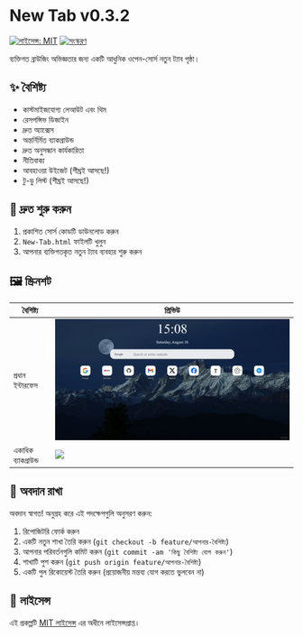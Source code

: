 # New Tab v0.3.2
[![লাইসেন্স: MIT](https://img.shields.io/badge/License-MIT-yellow.svg)](../LICENSE)
[![সংস্করণ](https://img.shields.io/badge/version-0.3.2-blue)]()

ব্যক্তিগত ব্রাউজিং অভিজ্ঞতার জন্য একটি আধুনিক ওপেন-সোর্স নতুন ট্যাব পৃষ্ঠা।

## ✨ বৈশিষ্ট্য
- কাস্টমাইজযোগ্য লেআউট এবং থিম
- রেসপন্সিভ ডিজাইন
- দ্রুত অ্যাক্সেস
- অন্তর্নির্মিত ব্যাকগ্রাউন্ড
- দ্রুত অনুসন্ধান কার্যকারিতা
- নীতিবাক্য
- আবহাওয়া উইজেট (শীঘ্রই আসছে!)
- টু-ডু লিস্ট (শীঘ্রই আসছে!)

## 🚀 দ্রুত শুরু করুন
1. প্রকাশিত সোর্স কোডটি ডাউনলোড করুন
2. `New-Tab.html` ফাইলটি খুলুন
3. আপনার ব্যক্তিগতকৃত নতুন ট্যাব ব্যবহার শুরু করুন

## 🖼️ স্ক্রিনশট
| বৈশিষ্ট্য | প্রিভিউ |
|------|------|
| প্রধান ইন্টারফেস | ![](../images/Screenshots/New%20Tab_1.png) |
| একাধিক ব্যাকগ্রাউন্ড | ![](../images/Screenshots/New%20Tab_2.png) |

## 👥 অবদান রাখা
অবদান স্বাগত! অনুগ্রহ করে এই পদক্ষেপগুলি অনুসরণ করুন:
1. রিপোজিটরি ফোর্ক করুন
2. একটি নতুন শাখা তৈরি করুন (`git checkout -b feature/আপনার-বৈশিষ্ট্য`)
3. আপনার পরিবর্তনগুলি কমিট করুন (`git commit -am 'কিছু বৈশিষ্ট্য যোগ করুন'`)
4. শাখাটি পুশ করুন (`git push origin feature/আপনার-বৈশিষ্ট্য`)
5. একটি পুল রিকোয়েস্ট তৈরি করুন
(প্রয়োজনীয় মন্তব্য যোগ করতে ভুলবেন না)

## 📄 লাইসেন্স
এই প্রকল্পটি [MIT লাইসেন্স](../LICENSE) এর অধীনে লাইসেন্সপ্রাপ্ত।
